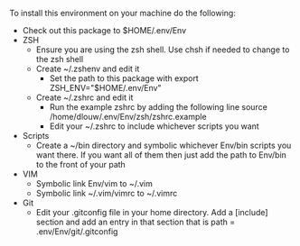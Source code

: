 To install this environment on your machine do the following:
* Check out this package to $HOME/.env/Env
* ZSH
    * Ensure you are using the zsh shell. Use chsh if needed to change to the zsh shell
    * Create ~/.zshenv and edit it
        * Set the path to this package with export ZSH_ENV="$HOME/.env/Env"
    * Create ~/.zshrc and edit it
        * Run the example zshrc by adding the following line source /home/dlouw/.env/Env/zsh/zshrc.example
        * Edit your ~/.zshrc to include whichever scripts you want
* Scripts
    * Create a ~/bin directory and symbolic whichever Env/bin scripts you want there.  If you want all of them then just add the path to Env/bin to the front of your path
* VIM
    * Symbolic link Env/vim to ~/.vim
    * Symbolic link ~/.vim/vimrc to ~/.vimrc
* Git
    * Edit your .gitconfig file in your home directory.  Add a [include] section and add an entry in that section that is path = .env/Env/git/.gitconfig
